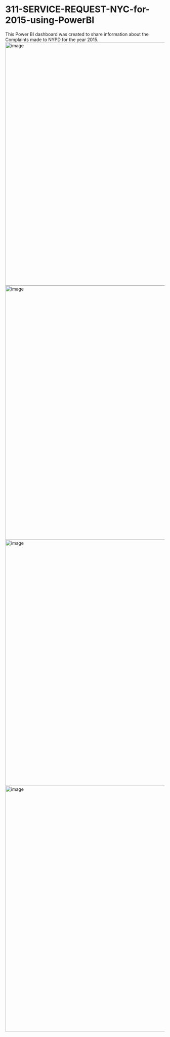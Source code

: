 # 311-SERVICE-REQUEST-NYC-for-2015-using-PowerBI
This Power BI dashboard was created to share information about the Complaints made to NYPD for the year 2015.
<img width="1295" height="767" alt="image" src="https://github.com/user-attachments/assets/61cac5f0-7bdd-47f8-ad95-7318d8c3bcd4" />
<img width="1380" height="801" alt="image" src="https://github.com/user-attachments/assets/aaed751e-65d7-4f37-9a7f-180c14e96418" />
<img width="1373" height="776" alt="image" src="https://github.com/user-attachments/assets/ed6aaf97-bea5-4ad1-8af9-28752001ce79" />
<img width="1366" height="775" alt="image" src="https://github.com/user-attachments/assets/4dfe6da5-b4ab-4af0-a4fe-d5acc2c04e7b" />


